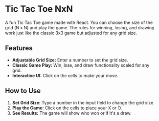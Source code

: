 # Tic Tac Toe NxN

A fun Tic Tac Toe game made with React. You can choose the size of the grid (N x N) and play the game. The rules for winning, losing, and drawing work just like the classic 3x3 game but adjusted for any grid size.

## Features

- **Adjustable Grid Size:** Enter a number to set the grid size.
- **Classic Game Play:** Win, lose, and draw functionality scaled for any grid.
- **Interactive UI:** Click on the cells to make your move.

## How to Use

1. **Set Grid Size:** Type a number in the input field to change the grid size.
2. **Play the Game:** Click on the cells to place your X or O.
3. **See Results:** The game will show who won or if it's a draw.
